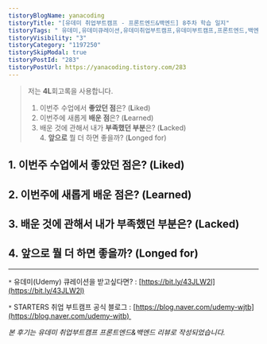 ```yaml
---
tistoryBlogName: yanacoding
tistoryTitle: "[유데미 취업부트캠프 - 프론트엔드&백엔드] 8주차 학습 일지"
tistoryTags: " 유데미,유데미큐레이션,유데미취업부트캠프,유데미부트캠프,프론트엔드,백엔드,개발부트캠프"
tistoryVisibility: "3"
tistoryCategory: "1197250"
tistorySkipModal: true
tistoryPostId: "283"
tistoryPostUrl: https://yanacoding.tistory.com/283
---
```

> 저는 **4L**회고록을 사용합니다.  
>   
> 1. 이번주 수업에서 **좋았던 점**은? (**L**iked)  
> 2. 이번주에 새롭게 **배운 점**은? (**L**earned)  
> 3. 배운 것에 관해서 내가 **부족했던 부분**은? (**L**acked)  
> 4. **앞으로** 뭘 더 하면 좋을까? (**L**onged for)

## 1. 이번주 수업에서 **좋았던 점**은? (**L**iked)

  

## 2. 이번주에 새롭게 **배운 점**은? (**L**earned)

## 3. 배운 것에 관해서 내가 **부족했던 부분**은? (**L**acked)

## 4. **앞으로** 뭘 더 하면 좋을까? (**L**onged for)

  

---

`*` 유데미(Udemy) 큐레이션을 받고싶다면? : [https://bit.ly/43JLW2l](https://bit.ly/43JLW2l)

`*` STARTERS 취업 부트캠프 공식 블로그 : [https://blog.naver.com/udemy-wjtb](https://blog.naver.com/udemy-wjtb)   

  

_본 후기는 유데미 취업부트캠프 프론트엔드&백엔드 리뷰로 작성되었습니다._